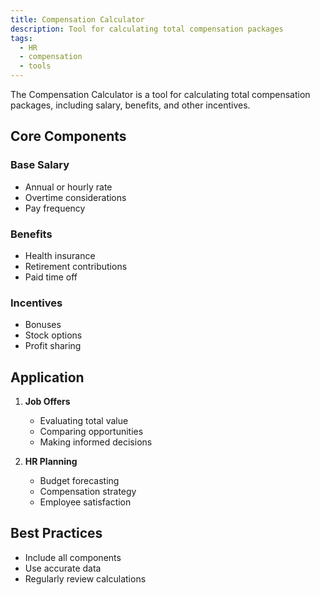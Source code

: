 ```yaml
---
title: Compensation Calculator
description: Tool for calculating total compensation packages
tags:
  - HR
  - compensation
  - tools
---
```


The Compensation Calculator is a tool for calculating total compensation packages, including salary, benefits, and other incentives.

## Core Components

### Base Salary

- Annual or hourly rate
- Overtime considerations
- Pay frequency

### Benefits

- Health insurance
- Retirement contributions
- Paid time off

### Incentives

- Bonuses
- Stock options
- Profit sharing

## Application

1. **Job Offers**

   - Evaluating total value
   - Comparing opportunities
   - Making informed decisions

2. **HR Planning**
   - Budget forecasting
   - Compensation strategy
   - Employee satisfaction

## Best Practices

- Include all components
- Use accurate data
- Regularly review calculations
